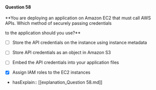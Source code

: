 #### Question  58

**You are deploying an application on Amazon EC2 that must call AWS APIs. Which method of securely passing credentials

to the application should you use?**

- [ ] Store the API credentials on the instance using instance metadata

- [ ] Store API credentials as an object in Amazon S3

- [ ] Embed the API credentials into your application files

- [x] Assign IAM roles to the EC2 instances

- hasExplain:: [[explanation_Question  58.md]]
